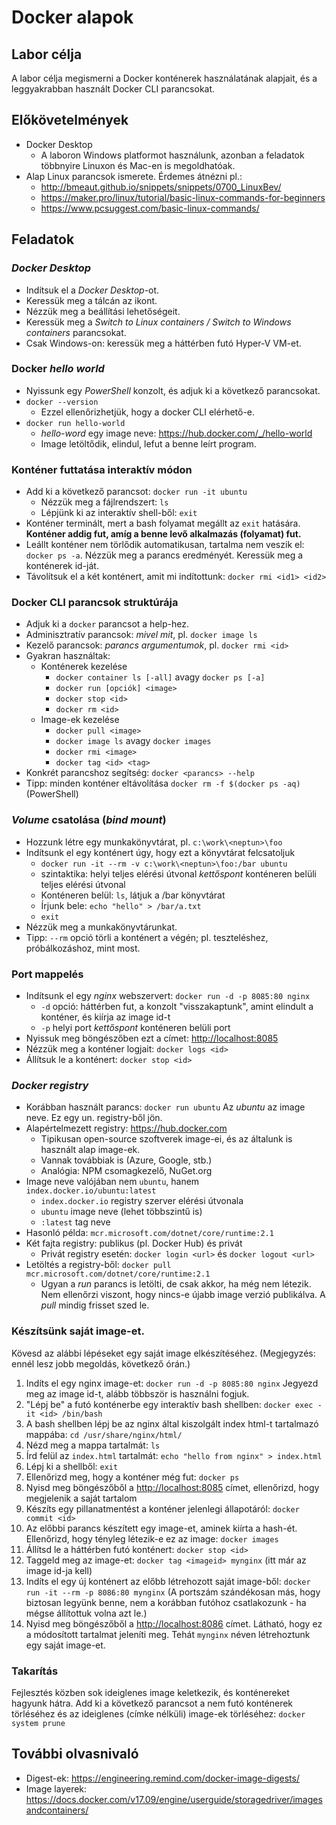 # Docker alapok

## Labor célja

A labor célja megismerni a Docker konténerek használatának alapjait, és a leggyakrabban használt Docker CLI parancsokat.

## Előkövetelmények

- Docker Desktop
  - A laboron Windows platformot használunk, azonban a feladatok többnyire Linuxon és Mac-en is megoldhatóak.
- Alap Linux parancsok ismerete. Érdemes átnézni pl.:
  - <http://bmeaut.github.io/snippets/snippets/0700_LinuxBev/>
  - <https://maker.pro/linux/tutorial/basic-linux-commands-for-beginners>
  - <https://www.pcsuggest.com/basic-linux-commands/>

## Feladatok

### _Docker Desktop_

- Indítsuk el a _Docker Desktop_-ot.
- Keressük meg a tálcán az ikont.
- Nézzük meg a beállítási lehetőségeit.
- Keressük meg a _Switch to Linux containers / Switch to Windows containers_ parancsokat.
- Csak Windows-on: keressük meg a háttérben futó Hyper-V VM-et.

### Docker _hello world_

- Nyissunk egy _PowerShell_ konzolt, és adjuk ki a következő parancsokat.
- `docker --version`
  - Ezzel ellenőrizhetjük, hogy a docker CLI elérhető-e.
- `docker run hello-world`
  - _hello-word_ egy image neve: <https://hub.docker.com/_/hello-world>
  - Image letöltődik, elindul, lefut a benne leírt program.

### Konténer futtatása interaktív módon

- Add ki a következő parancsot: `docker run -it ubuntu`
  - Nézzük meg a fájlrendszert: `ls`
  - Lépjünk ki az interaktív shell-ből: `exit`
- Konténer terminált, mert a bash folyamat megállt az `exit` hatására. **Konténer addig fut, amíg a benne levő alkalmazás (folyamat) fut.**
- Leállt konténer nem törlődik automatikusan, tartalma nem veszik el: `docker ps -a`. Nézzük meg a parancs eredményét. Keressük meg a konténerek id-ját.
- Távolítsuk el a két konténert, amit mi indítottunk: `docker rmi <id1> <id2>`

### Docker CLI parancsok struktúrája

- Adjuk ki a `docker` parancsot a help-hez.
- Adminisztratív parancsok: _mivel mit_, pl. `docker image ls`
- Kezelő parancsok: _parancs argumentumok_, pl. `docker rmi <id>`
- Gyakran használtak:
  - Konténerek kezelése
    - `docker container ls [-all]` avagy `docker ps [-a]`
    - `docker run [opciók] <image>`
    - `docker stop <id>`
    - `docker rm <id>`
  - Image-ek kezelése
    - `docker pull <image>`
    - `docker image ls` avagy `docker images`
    - `docker rmi <image>`
    - `docker tag <id> <tag>`
- Konkrét parancshoz segítség: `docker <parancs> --help`
- Tipp: minden konténer eltávolítása `docker rm -f $(docker ps -aq)` (PowerShell)

### _Volume_ csatolása (_bind mount_)

- Hozzunk létre egy munkakönyvtárat, pl. `c:\work\<neptun>\foo`
- Indítsunk el egy konténert úgy, hogy ezt a könyvtárat felcsatoljuk
  - `docker run -it --rm -v c:\work\<neptun>\foo:/bar ubuntu`
  - szintaktika: helyi teljes elérési útvonal _kettőspont_ konténeren belüli teljes elérési útvonal
  - Konténeren belül: `ls`, látjuk a /bar könyvtárat
  - Írjunk bele: `echo "hello" > /bar/a.txt`
  - `exit`
- Nézzük meg a munkakönyvtárunkat.
- Tipp: `--rm` opció törli a konténert a végén; pl. teszteléshez, próbálkozáshoz, mint most.

### Port mappelés

- Indítsunk el egy _nginx_ webszervert: `docker run -d -p 8085:80 nginx`
  - `-d` opció: háttérben fut, a konzolt "visszakaptunk", amint elindult a konténer, és kiírja az image id-t
  - `-p` helyi port _kettőspont_ konténeren belüli port
- Nyissuk meg böngészőben ezt a címet: <http://localhost:8085>
- Nézzük meg a konténer logjait: `docker logs <id>`
- Állítsuk le a konténert: `docker stop <id>`

### _Docker registry_

- Korábban használt parancs: `docker run ubuntu` Az _ubuntu_ az image neve. Ez egy un. registry-ből jön.
- Alapértelmezett registry: <https://hub.docker.com>
  - Tipikusan open-source szoftverek image-ei, és az általunk is használt alap image-ek.
  - Vannak továbbiak is (Azure, Google, stb.)
  - Analógia: NPM csomagkezelő, NuGet.org
- Image neve valójában nem `ubuntu`, hanem `index.docker.io/ubuntu:latest`
  - `index.docker.io` registry szerver elérési útvonala
  - `ubuntu` image neve (lehet többszintű is)
  - `:latest` tag neve
- Hasonló példa: `mcr.microsoft.com/dotnet/core/runtime:2.1`
- Két fajta registry: publikus (pl. Docker Hub) és privát
  - Privát registry esetén: `docker login <url>` és `docker logout <url>`
- Letöltés a registry-ből: `docker pull mcr.microsoft.com/dotnet/core/runtime:2.1`
  - Ugyan a _run_ parancs is letölti, de csak akkor, ha még nem létezik. Nem ellenőrzi viszont, hogy nincs-e újabb image verzió publikálva. A _pull_ mindig frisset szed le.

### Készítsünk saját image-et.

Kövesd az alábbi lépéseket egy saját image elkészítéséhez. (Megjegyzés: ennél lesz jobb megoldás, következő órán.)

1. Indíts el egy nginx image-et: `docker run -d -p 8085:80 nginx` Jegyezd meg az image id-t, alább többször is használni fogjuk.
1. "Lépj be" a futó konténerbe egy interaktív bash shellben: `docker exec -it <id> /bin/bash`
1. A bash shellben lépj be az nginx által kiszolgált index html-t tartalmazó mappába: `cd /usr/share/nginx/html/`
1. Nézd meg a mappa tartalmát: `ls`
1. Írd felül az `index.html` tartalmát: `echo "hello from nginx" > index.html`
1. Lépj ki a shellből: `exit`
1. Ellenőrizd meg, hogy a konténer még fut: `docker ps`
1. Nyisd meg böngészőből a <http://localhost:8085> címet, ellenőrizd, hogy megjelenik a saját tartalom
1. Készíts egy pillanatmentést a konténer jelenlegi állapotáról: `docker commit <id>`
1. Az előbbi parancs készített egy image-et, aminek kiírta a hash-ét. Ellenőrizd, hogy tényleg létezik-e ez az image: `docker images`
1. Állítsd le a háttérben futó konténert: `docker stop <id>`
1. Taggeld meg az image-et: `docker tag <imageid> mynginx` (itt már az image id-ja kell)
1. Indíts el egy új konténert az előbb létrehozott saját image-ből: `docker run -it --rm -p 8086:80 mynginx` (A portszám szándékosan más, hogy biztosan legyünk benne, nem a korábban futóhoz csatlakozunk - ha mégse állítottuk volna azt le.)
1. Nyisd meg böngészőből a <http://localhost:8086> címet. Látható, hogy ez a módosított tartalmat jeleníti meg. Tehát `mynginx` néven létrehoztunk egy saját image-et.

### Takarítás

Fejlesztés közben sok ideiglenes image keletkezik, és konténereket hagyunk hátra. Add ki a következő parancsot a nem futó konténerek törléséhez és az ideiglenes (címke nélküli) image-ek törléséhez: `docker system prune`

## További olvasnivaló

- Digest-ek: <https://engineering.remind.com/docker-image-digests/>
- Image layerek: <https://docs.docker.com/v17.09/engine/userguide/storagedriver/imagesandcontainers/>
